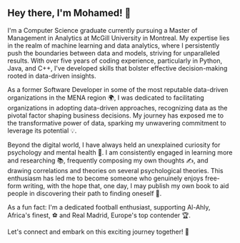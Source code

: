 ## Hey there, I'm Mohamed! 👋

I'm a Computer Science graduate currently pursuing a Master of Management in Analytics at McGill University in Montreal. My expertise lies in the realm of machine learning and data analytics, where I persistently push the boundaries between data and models, striving for unparalleled results. With over five years of coding experience, particularly in Python, Java, and C++, I've developed skills that bolster effective decision-making rooted in data-driven insights.

As a former Software Developer in some of the most reputable data-driven organizations in the MENA region 🌍, I was dedicated to facilitating organizations in adopting data-driven approaches, recognizing data as the pivotal factor shaping business decisions. My journey has exposed me to the transformative power of data, sparking my unwavering commitment to leverage its potential 💡.

Beyond the digital world, I have always held an unexplained curiosity for psychology and mental health 🧠. I am consistently engaged in learning more and researching 📚, frequently composing my own thoughts ✍️, and drawing correlations and theories on several psychological theories. This enthusiasm has led me to become someone who genuinely enjoys free-form writing, with the hope that, one day, I may publish my own book to aid people in discovering their path to finding oneself 📖.

As a fun fact: I'm a dedicated football enthusiast, supporting Al-Ahly, Africa's finest, ⚽ and Real Madrid, Europe's top contender 🏆.

Let's connect and embark on this exciting journey together! 🌟

